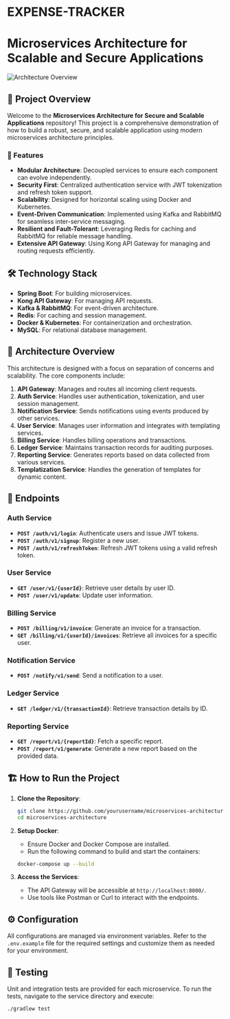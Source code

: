 # EXPENSE-TRACKER
# Microservices Architecture for Scalable and Secure Applications

![Architecture Overview](<img width="1000" alt="exp" src="https://github.com/user-attachments/assets/2068b653-748b-40d9-8244-91ae61444421">)

## 🚀 Project Overview

Welcome to the **Microservices Architecture for Secure and Scalable Applications** repository! This project is a comprehensive demonstration of how to build a robust, secure, and scalable application using modern microservices architecture principles.

### 🌟 Features

- **Modular Architecture**: Decoupled services to ensure each component can evolve independently.
- **Security First**: Centralized authentication service with JWT tokenization and refresh token support.
- **Scalability**: Designed for horizontal scaling using Docker and Kubernetes.
- **Event-Driven Communication**: Implemented using Kafka and RabbitMQ for seamless inter-service messaging.
- **Resilient and Fault-Tolerant**: Leveraging Redis for caching and RabbitMQ for reliable message handling.
- **Extensive API Gateway**: Using Kong API Gateway for managing and routing requests efficiently.

## 🛠️ Technology Stack

- **Spring Boot**: For building microservices.
- **Kong API Gateway**: For managing API requests.
- **Kafka & RabbitMQ**: For event-driven architecture.
- **Redis**: For caching and session management.
- **Docker & Kubernetes**: For containerization and orchestration.
- **MySQL**: For relational database management.

## 📜 Architecture Overview

This architecture is designed with a focus on separation of concerns and scalability. The core components include:

1. **API Gateway**: Manages and routes all incoming client requests.
2. **Auth Service**: Handles user authentication, tokenization, and user session management.
3. **Notification Service**: Sends notifications using events produced by other services.
4. **User Service**: Manages user information and integrates with templating services.
5. **Billing Service**: Handles billing operations and transactions.
6. **Ledger Service**: Maintains transaction records for auditing purposes.
7. **Reporting Service**: Generates reports based on data collected from various services.
8. **Templatization Service**: Handles the generation of templates for dynamic content.

## 📌 Endpoints

### Auth Service
- **`POST /auth/v1/login`**: Authenticate users and issue JWT tokens.
- **`POST /auth/v1/signup`**: Register a new user.
- **`POST /auth/v1/refreshToken`**: Refresh JWT tokens using a valid refresh token.

### User Service
- **`GET /user/v1/{userId}`**: Retrieve user details by user ID.
- **`POST /user/v1/update`**: Update user information.

### Billing Service
- **`POST /billing/v1/invoice`**: Generate an invoice for a transaction.
- **`GET /billing/v1/{userId}/invoices`**: Retrieve all invoices for a specific user.

### Notification Service
- **`POST /notify/v1/send`**: Send a notification to a user.

### Ledger Service
- **`GET /ledger/v1/{transactionId}`**: Retrieve transaction details by ID.

### Reporting Service
- **`GET /report/v1/{reportId}`**: Fetch a specific report.
- **`POST /report/v1/generate`**: Generate a new report based on the provided data.

## 🏗️ How to Run the Project

1. **Clone the Repository**:
    ```bash
    git clone https://github.com/yourusername/microservices-architecture.git
    cd microservices-architecture
    ```

2. **Setup Docker**:
    - Ensure Docker and Docker Compose are installed.
    - Run the following command to build and start the containers:
    ```bash
    docker-compose up --build
    ```

3. **Access the Services**:
    - The API Gateway will be accessible at `http://localhost:8000/`.
    - Use tools like Postman or Curl to interact with the endpoints.

## ⚙️ Configuration

All configurations are managed via environment variables. Refer to the `.env.example` file for the required settings and customize them as needed for your environment.

## 🧪 Testing

Unit and integration tests are provided for each microservice. To run the tests, navigate to the service directory and execute:
```bash
./gradlew test

